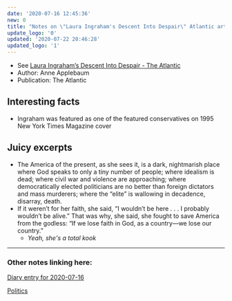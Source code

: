 ```yaml
---
date: '2020-07-16 12:45:36'
new: 0
title: "Notes on \"Laura Ingraham's Descent Into Despair\" Atlantic article"
update_logo: '0'
updated: '2020-07-22 20:46:28'
updated_logo: '1'
---
```

* See [Laura Ingraham’s Descent Into Despair - The Atlantic](https://www.theatlantic.com/ideas/archive/2020/07/laura-ingrahams-descent-into-despair/614245/?utm_source=digg)
* Author: Anne Applebaum
* Publication: The Atlantic

## Interesting facts
* Ingraham was featured as one of the featured conservatives on 1995 New York
  Times Magazine cover

## Juicy excerpts
* The America of the present, as she sees it, is a dark, nightmarish place where
  God speaks to only a tiny number of people; where idealism is dead; where
  civil war and violence are approaching; where democratically elected
  politicians are no better than foreign dictators and mass murderers; where the
  “elite” is wallowing in decadence, disarray, death.
*  If it weren’t for her faith, she said, “I wouldn’t be here . . . I probably
   wouldn’t be alive.” That was why, she said, she fought to save America from
   the godless: “If we lose faith in God, as a country—we lose our country.”
   * *Yeah, she's a total kook*

---
### Other notes linking here:

[Diary entry for 2020-07-16](/2020-07-16)

[Politics](/Politics)
